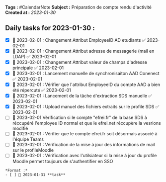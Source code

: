 
**Tags :** #CalendarNote 
**Subject :** Préparation de compte rendu d'activité
**Created at :** *2023-01-30*

## Daily tasks for 2023-01-30 :


- [x] 📅 2023-02-01 : Changement Attribut EmployeeID AD etudiants ✅ 2023-02-01
- [x] 📅 2023-02-01 : Changement Attribut adresse de messagerie (mail en LDAP) ✅ 2023-02-01
- [x] 📅 2023-02-01 : Changement Attribut valeur de champs d'adresse principale ✅ 2023-02-01
- [x] 📅 2023-02-01 : Lancement manuelle de synchronisaiton AAD Conenect ✅ 2023-02-01
- [x] 📅 2023-02-01 : Vérifier que l'attribut EmployeeID du compte AAD a bien été répercuté ✅ 2023-02-01
- [x] 📅 2023-02-01 : Lancement de la tâche d'extraction SDS manuelle ✅ 2023-02-01
- [x] 📅 2023-02-01 : Upload manuel des fichiers extraits sur le profile SDS ✅ 2023-02-01
- [ ] 📅 2023-02-01 Vérification si le compte "efrei.fr" de la base SDS à réccupéré l'employee ID normal et que le efrei.net réccupère la vesrions modifié
- [ ] 📅 2023-02-01 : Vérifier que le compte efrei.fr soit désormais associé à l'équipe Teams
- [ ] 📅 2023-02-01 : Vérification de la mise à jour des informations de mail sur le profileMoodle
- [ ] 📅 2023-02-01 : Vérification avec l'utilsiateur si la mise à jour du profile Moodle permet toujours de s'authentifier en SSO

```ad-note
*Format :*
- [ ] 📅 2023-01-31 **task** 

```